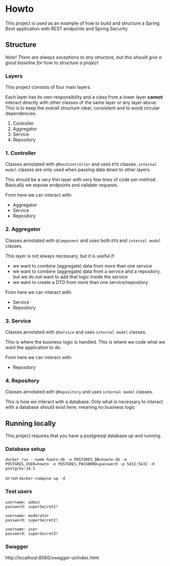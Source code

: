 # Howto

This project is used as an example of how to build and structure a Spring Boot application with REST endpoints and
Spring Security

## Structure

_Note! There are always exceptions to any structure, but this should give a good baseline for how to structure a
project_

### Layers

This project consists of four main layers.

Each layer has its own responsibility and a class from a lower layer **cannot**
interact directly with other classes of the same layer or any layer above. This is to keep the overall structure clear,
consistent and to avoid circular dependencies.

1. Controller
2. Aggregator
3. Service
4. Repository

### 1. Controller

Classes annotated with `@RestController` and uses `DTO` classes. `internal model` classes are only used when
passing data down to other layers.

This should be a very thin layer with very few lines of code per method. Basically we expose endpoints and validate
requests.

From here we can interact with:

* Aggregator
* Service
* Repository

### 2. Aggregator

Classes annotated with `@Component` and uses both `DTO` and `internal model` classes.

This layer is not always necessary, but it is useful if:

* we want to combine (aggregate) data from more than one service
* we want to combine (aggregate) data from a service and a repository, but we do not want to add that logic inside the
  service
* we want to create a DTO from more than one service/repository

From here we can interact with:

* Service
* Repository

### 3. Service

Classes annotated with `@Service` and uses `internal model` classes.

This is where the business logic is handled. This is where we code what we want the application to do.

From here we can interact with:

* Repository

### 4. Repository

Classes annotated with `@Repository` and uses `internal model` classes.

This is how we interact with a database. Only what is necessary to interact with a database should exist here, meaning
no business logic

## Running locally

This project requires that you have a postgresql database up and running.

### Database setup

```
docker run --name howto-db -e POSTGRES_DB=howto-db -e POSTGRES_USER=howto -e POSTGRES_PASSWORD=password -p 5432:5432 -d postgres:14.5
```

or run `docker-compose up -d`

### Test users

```
username: admin
password: superSecret1!
```

```
username: moderator
password: superSecret2!
```

```
username: user
password: superSecret3!
```

### Swagger

http://localhost:8080/swagger-ui/index.html
